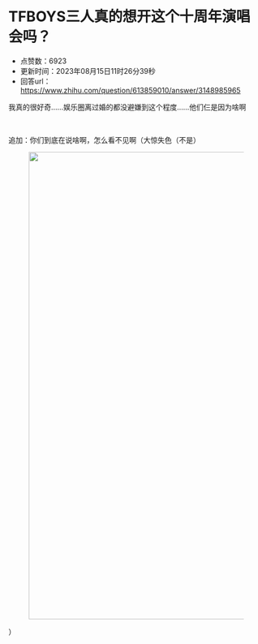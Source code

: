 # TFBOYS三人真的想开这个十周年演唱会吗？
- 点赞数：6923
- 更新时间：2023年08月15日11时26分39秒
- 回答url：https://www.zhihu.com/question/613859010/answer/3148985965
<body>
 <p data-pid="n-5xmUFx">我真的很好奇……娱乐圈离过婚的都没避嫌到这个程度……他们仨是因为啥啊</p>
 <p class="ztext-empty-paragraph"><br></p>
 <p data-pid="EK-ac4VK">追加：你们到底在说啥啊，怎么看不见啊（大惊失色（不是）</p>
 <figure data-size="normal">
  <img src="https://pica.zhimg.com/50/v2-ed935d05635c32f722267f36c384c732_720w.jpg?source=1940ef5c" data-rawwidth="922" data-rawheight="1925" data-size="normal" data-original-token="v2-40c6c844c43c7f39e10731a7e7417ee6" data-default-watermark-src="https://picx.zhimg.com/50/v2-1bf2e8446aadf589b12500265d38a87a_720w.jpg?source=1940ef5c" class="origin_image zh-lightbox-thumb" width="922" data-original="https://picx.zhimg.com/v2-ed935d05635c32f722267f36c384c732_r.jpg?source=1940ef5c">
 </figure>
 <p data-pid="7FHf_2_A">）</p>
</body>